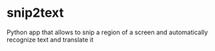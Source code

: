 # snip2text
Python app that allows to snip a region of a screen and automatically recognize text and translate it
